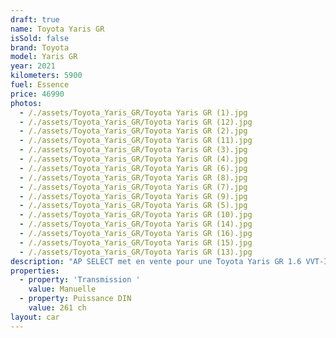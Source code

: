 ```yaml
---
draft: true
name: Toyota Yaris GR
isSold: false
brand: Toyota
model: Yaris GR
year: 2021
kilometers: 5900
fuel: Essence
price: 46990
photos:
  - /./assets/Toyota_Yaris_GR/Toyota Yaris GR (1).jpg
  - /./assets/Toyota_Yaris_GR/Toyota Yaris GR (12).jpg
  - /./assets/Toyota_Yaris_GR/Toyota Yaris GR (2).jpg
  - /./assets/Toyota_Yaris_GR/Toyota Yaris GR (11).jpg
  - /./assets/Toyota_Yaris_GR/Toyota Yaris GR (3).jpg
  - /./assets/Toyota_Yaris_GR/Toyota Yaris GR (4).jpg
  - /./assets/Toyota_Yaris_GR/Toyota Yaris GR (6).jpg
  - /./assets/Toyota_Yaris_GR/Toyota Yaris GR (8).jpg
  - /./assets/Toyota_Yaris_GR/Toyota Yaris GR (7).jpg
  - /./assets/Toyota_Yaris_GR/Toyota Yaris GR (9).jpg
  - /./assets/Toyota_Yaris_GR/Toyota Yaris GR (5).jpg
  - /./assets/Toyota_Yaris_GR/Toyota Yaris GR (10).jpg
  - /./assets/Toyota_Yaris_GR/Toyota Yaris GR (14).jpg
  - /./assets/Toyota_Yaris_GR/Toyota Yaris GR (16).jpg
  - /./assets/Toyota_Yaris_GR/Toyota Yaris GR (15).jpg
  - /./assets/Toyota_Yaris_GR/Toyota Yaris GR (13).jpg
description: "AP SELECT met en vente pour une Toyota Yaris GR 1.6 VVT-I AWD 261ch TRAK PACK\n\nModèle du 11/2021 avec 5900km.\n\nCouleur noir unie, intérieur cuir / Alcantara GR noir.\n\nVéhicule origine française \U0001F1EB\U0001F1F7 sans malus.\n\nVendu avec une garantie 12 mois.\nMoteur garantie 10 ans Toyota\n\nLe véhicule est en parfait état avec carnet complet et historique suivi.\n\nPneus et freins en parfait état.\n\nÉquipements et options :\n- Boîte 6 mécanique\n- Freinage sport étriers rouge\n- Différentiel Torsen GR\n- Échappement GR carbon\n- Toit GR carbon\n- Sélecteur de mode de conduite GR\n- Jantes 18\" forgées\n- Sièges GR Cuir / Alcantara\n- Volant multifonctions\n- Projecteurs de jour à LED\n- Régulateur de vitesse adaptatif\n- Keyless ouverture / démarrage sans clés\n- Aide au stationnement AV / AR\n- Caméra de recul\n- Car play\n- Affichage multifonctions plus\n- Climatisation\n- Éclairage et essuie-glaces automatique\n- Rétroviseurs électriques et chauffants\n- Rétroviseurs int / ext Electrochrome\n- Éclairage d’ambiance\n- Bluetooth\n\nDisponible et visible sur RDV pour acheteur sérieux.\n\nPossibilité d'une garantie 3, 6 ou 12 mois en supplément.\n\nRéalisation des démarches d'immatriculation.\n\nAP SELECT c'est des solutions de courtage et conciergerie sur mesure pour profiter librement de sa passion et de son patrimoine.\n\nPrenez le volant, AP SELECT s'occupe du reste."
properties:
  - property: 'Transmission '
    value: Manuelle
  - property: Puissance DIN
    value: 261 ch
layout: car
---
```


